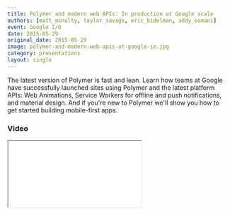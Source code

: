 ```yaml
---
title: Polymer and modern web APIs: In production at Google scale
authors: [matt_mcnulty, taylor_savage, eric_bidelman, addy_osmani]
event: Google I/O
date: 2015-05-29
original_date: 2015-05-29
image: polymer-and-modern-web-apis-at-google-io.jpg
category: presentations
layout: single
---
```


The latest version of Polymer is fast and lean. Learn how teams at Google have successfully launched sites using Polymer and the latest platform APIs: Web Animations, Service Workers for offline and push notifications, and material design. And if you're new to Polymer we'll show you how to get started building mobile-first apps.

<!-- Excerpt -->

### Video

<div class="iframe-wrap">
    <iframe src="//www.youtube.com/embed/fD2As5RmM8Q" itemprop="video"></iframe>
</div>
